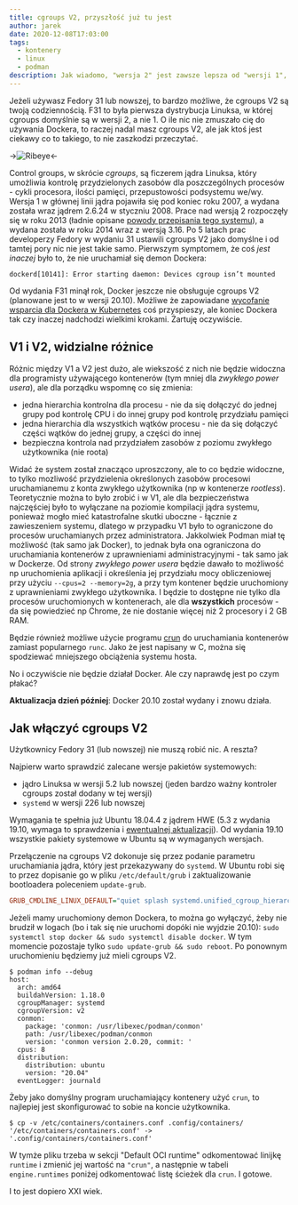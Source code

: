 ```yaml
---
title: cgroups V2, przyszłość już tu jest
author: jarek
date: 2020-12-08T17:03:00
tags:
  - kontenery
  - linux
  - podman
description: Jak wiadomo, "wersja 2" jest zawsze lepsza od "wersji 1", tak też jest z control groups w linuksie. A co konkretnie jest lepsze?
---
```


Jeżeli używasz Fedory 31 lub nowszej, to bardzo możliwe, że cgroups V2 są twoją codziennością. F31 to była pierwsza dystrybucja Linuksa, w której cgroups domyślnie są w wersji 2, a nie 1. O ile nic nie zmuszało cię do używania Dockera, to raczej nadal masz cgroups V2, ale jak ktoś jest ciekawy co to takiego, to nie zaszkodzi przeczytać.

->![Ribeye](https://i.imgur.com/qBHFvDrh.jpg)<-

<!-- more -->

Control groups, w skrócie *cgroups*, są ficzerem jądra Linuksa, który umożliwia kontrolę przydzielonych zasobów dla poszczególnych procesów - cykli procesora, ilości pamięci, przepustowości podsystemu we/wy. Wersja 1 w głównej linii jądra pojawiła się pod koniec roku 2007, a wydana została wraz jądrem 2.6.24 w styczniu 2008. Prace nad wersją 2 rozpoczęły się w roku 2013 (ładnie opisane [powody przepisania tego systemu](https://www.kernel.org/doc/html/latest/admin-guide/cgroup-v2.html#issues-with-v1-and-rationales-for-v2)), a wydana została w roku 2014 wraz z wersją 3.16. Po 5 latach prac developerzy Fedory w wydaniu 31 ustawili cgroups V2 jako domyślne i od tamtej pory nic nie jest takie samo. Pierwszym symptomem, że coś *jest inaczej* było to, że nie uruchamiał się demon Dockera:

```text
dockerd[10141]: Error starting daemon: Devices cgroup isn’t mounted
```

Od wydania F31 minął rok, Docker jeszcze nie obsługuje cgroups V2 (planowane jest to w wersji 20.10). Możliwe że zapowiadane [wycofanie wsparcia dla Dockera w Kubernetes](https://kubernetes.io/blog/2020/12/02/dont-panic-kubernetes-and-docker/) coś przyspieszy, ale koniec Dockera tak czy inaczej nadchodzi wielkimi krokami. Żartuję oczywiście.

## V1 i V2, widzialne różnice

Różnic między V1 a V2 jest dużo, ale wiekszość z nich nie będzie widoczna dla programisty używającego kontenerów (tym mniej dla *zwykłego power usera*), ale dla porządku wspomnę co się zmienia:

* jedna hierarchia kontrolna dla procesu - nie da się dołączyć do jednej grupy pod kontrolę CPU i do innej grupy pod kontrolę przydziału pamięci
* jedna hierarchia dla wszystkich wątków procesu - nie da się dołączyć części wątków do jednej grupy, a części do innej
* bezpieczna kontrola nad przydziałem zasobów z poziomu zwykłego użytkownika (nie roota)

Widać że system został znacząco uproszczony, ale to co będzie widoczne, to tylko mozliwość przydzielenia określonych zasobów procesowi uruchamianemu z konta zwykłego użytkownika (np w kontenerze *rootless*). Teoretycznie można to było zrobić i w V1, ale dla bezpieczeństwa najczęściej było to wyłączane na poziomie kompilacji jądra systemu, ponieważ mogło mieć katastrofalne skutki uboczne - łącznie z zawieszeniem systemu, dlatego w przypadku V1 było to ograniczone do procesów uruchamianych przez administratora. Jakkolwiek Podman miał tę możliwość (tak samo jak Docker), to jednak była ona ograniczona do uruchamiania kontenerów z uprawnieniami administracyjnymi - tak samo jak w Dockerze. Od strony *zwykłego power usera* będzie dawało to możliwość np uruchomienia aplikacji i określenia jej przydziału mocy obliczeniowej przy użyciu `--cpus=2 --memory=2g`, a przy tym kontener będzie uruchomiony z uprawnieniami zwykłego użytkownika. I będzie to dostępne nie tylko dla procesów uruchomionych w kontenerach, ale dla **wszystkich** procesów - da się powiedzieć np Chrome, że nie dostanie więcej niż 2 procesory i 2 GB RAM.

Będzie również możliwe użycie programu [crun](https://github.com/containers/crun) do uruchamiania kontenerów zamiast popularnego `runc`. Jako że jest napisany w C, można się spodziewać mniejszego obciążenia systemu hosta.

No i oczywiście nie będzie działał Docker. Ale czy naprawdę jest po czym płakać?

**Aktualizacja dzień później**: Docker 20.10 został wydany i znowu działa.

## Jak włączyć cgroups V2

Użytkownicy Fedory 31 (lub nowszej) nie muszą robić nic. A reszta?

Najpierw warto sprawdzić zalecane wersje pakietów systemowych:

* jądro Linuksa w wersji 5.2 lub nowszej (jeden bardzo ważny kontroler cgroups został dodany w tej wersji)
* `systemd` w wersji 226 lub nowszej

Wymagania te spełnia już Ubuntu 18.04.4 z jądrem HWE (5.3 z wydania 19.10, wymaga to sprawdzenia i [ewentualnej aktualizacji](https://wiki.ubuntu.com/Kernel/LTSEnablementStack#Ubuntu_18.04_LTS_-_Bionic_Beaver)). Od wydania 19.10 wszystkie pakiety systemowe w Ubuntu są w wymaganych wersjach.

Przełączenie na cgroups V2 dokonuje się przez podanie parametru uruchamiania jądra, który jest przekazywany do `systemd`. W Ubuntu robi się to przez dopisanie go w pliku `/etc/default/grub` i zaktualizowanie bootloadera poleceniem `update-grub`.

```ini
GRUB_CMDLINE_LINUX_DEFAULT="quiet splash systemd.unified_cgroup_hierarchy=1"
```

Jeżeli mamy uruchomiony demon Dockera, to można go wyłączyć, żeby nie brudził w logach (bo i tak się nie uruchomi dopóki nie wyjdzie 20.10): `sudo systemctl stop docker && sudo systemctl disable docker`. W tym momencie pozostaje tylko `sudo update-grub && sudo reboot`. Po ponownym uruchomieniu będziemy już mieli cgroups V2.

```shell-session
$ podman info --debug
host:
  arch: amd64
  buildahVersion: 1.18.0
  cgroupManager: systemd
  cgroupVersion: v2
  conmon:
    package: 'conmon: /usr/libexec/podman/conmon'
    path: /usr/libexec/podman/conmon
    version: 'conmon version 2.0.20, commit: '
  cpus: 8
  distribution:
    distribution: ubuntu
    version: "20.04"
  eventLogger: journald
```

Żeby jako domyślny program uruchamiający kontenery użyć `crun`, to najlepiej jest skonfigurować to sobie na koncie użytkownika.

```shell-session
$ cp -v /etc/containers/containers.conf .config/containers/
'/etc/containers/containers.conf' -> '.config/containers/containers.conf'
```

W tymże pliku trzeba w sekcji "Default OCI runtime" odkomentować linijkę `runtime` i zmienić jej wartość na `"crun"`, a następnie w tabeli `engine.runtimes` poniżej odkomentować listę ścieżek dla `crun`. I gotowe.

I to jest dopiero XXI wiek.
